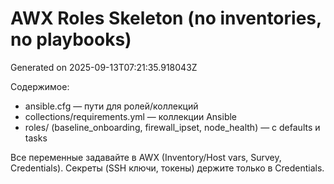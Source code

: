 # AWX Roles Skeleton (no inventories, no playbooks)
Generated on 2025-09-13T07:21:35.918043Z

Содержимое:
- ansible.cfg — пути для ролей/коллекций
- collections/requirements.yml — коллекции Ansible
- roles/ (baseline_onboarding, firewall_ipset, node_health) — с defaults и tasks

Все переменные задавайте в AWX (Inventory/Host vars, Survey, Credentials). Секреты (SSH ключи, токены) держите только в Credentials.

